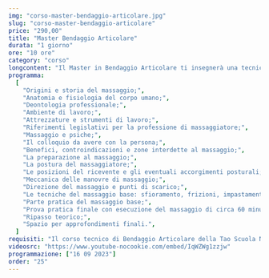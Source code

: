 ```yaml
---
img: "corso-master-bendaggio-articolare.jpg"
slug: "corso-master-bendaggio-articolare"
price: "290,00"
title: "Master Bendaggio Articolare"
durata: "1 giorno"
ore: "10 ore"
category: "corso"
longcontent: "Il Master in Bendaggio Articolare ti insegnerà una tecnica di immobilizzazione parziale delle articolazioni, che permette di proteggere le strutture capsulo-legamentose da traumi e lesioni, favorendo al tempo stesso la funzionalità e la rieducazione dell’articolazione stessa. Il bendaggio articolare è una tecnica molto usata in ambito sportivo, per prevenire e curare le patologie articolari degli atleti, consentendo loro un precoce reinserimento nell’attività agonistica. Il bendaggio articolare si basa sulla conoscenza delle forze che causano un trauma e sulla capacità di contrastarle con una protezione adeguata. Il bendaggio articolare si esegue con l’uso di bende elastiche o adesive, che vengono applicate sull’articolazione in modo da mettere in posizione di accorciamento le strutture anatomiche lese, realizzando un effetto antalgico, e da mantenere il massimo grado di articolarità possibile, compatibilmente con la lesione. Il bendaggio articolare ha molti benefici: terapeutico, riabilitativo, psicologico, antalgico, preventivo, riduttivo, conservativo. Nel master imparerai la teoria e la pratica del bendaggio articolare, studierai l’anatomia e la fisiologia delle articolazioni, approfondirai le tecniche di bendaggio per le diverse articolazioni e le diverse patologie. Il master ti renderà in grado di praticare un bendaggio articolare efficace e sicuro, ottenendo un’azione protettiva e rieducativa su tutto il sistema articolare. Il master ti offrirà anche molte opportunità lavorative, come lavorare con gli atleti nei centri sportivi dove potrai soddisfare i bisogni di tanti clienti."
programma:
  [
    "Origini e storia del massaggio;",
    "Anatomia e fisiologia del corpo umano;",
    "Deontologia professionale;",
    "Ambiente di lavoro;",
    "Attrezzature e strumenti di lavoro;",
    "Riferimenti legislativi per la professione di massaggiatore;",
    "Massaggio e psiche;",
    "Il colloquio da avere con la persona;",
    "Benefici, controindicazioni e zone interdette al massaggio;",
    "La preparazione al massaggio;",
    "La postura del massaggiatore;",
    "Le posizioni del ricevente e gli eventuali accorgimenti posturali;",
    "Meccanica delle manovre di massaggio;",
    "Direzione del massaggio e punti di scarico;",
    "Le tecniche del massaggio base: sfioramento, frizioni, impastamenti, vibrazioni e percussioni in tutte le loro varianti e manovre;",
    "Parte pratica del massaggio base;",
    "Prova pratica finale con esecuzione del massaggio di circa 60 minuti;",
    "Ripasso teorico;",
    "Spazio per approfondimenti finali.",
  ]
requisiti: "Il corso tecnico di Bendaggio Articolare della Tao Scuola Nazionale di Massaggio è aperto a chi ha già un’esperienza di base precedente, soprattutto una conoscenza delle tecniche del massaggio base classico svedese (quali sfioramenti, frizioni, impastamenti, vibrazioni e percussioni in tutte le loro varianti), del massaggio decontratturante e delle tecniche di base del massaggio sportivo; è inoltre fondamentale la conoscenza del corso di anatomia palpatoria."
videosrc: "https://www.youtube-nocookie.com/embed/IqWZWg1zzjw"
programmazione: ["16 09 2023"]
order: "25"
---
```

